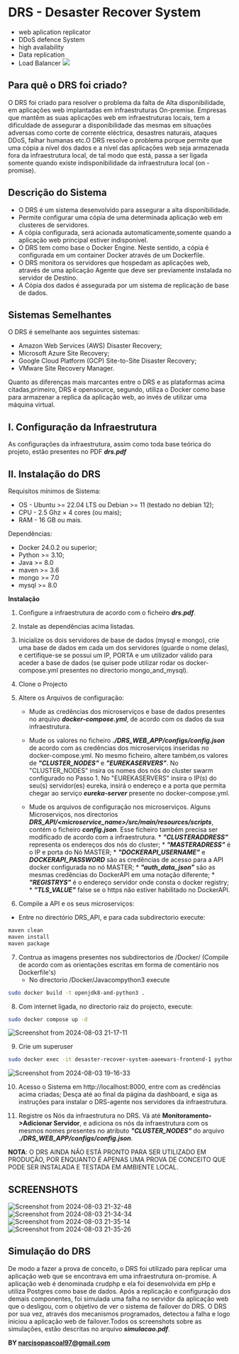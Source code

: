 # DRS - Desaster Recover System
* web aplication replicator
* DDoS defence System
* high availability
* Data replication
* Load Balancer
![](https://github.com/magiccode4Dim/DRS/blob/main/Working.gif)

## Para quê o DRS foi criado?
O DRS foi criado para resolver o problema  da falta de Alta disponibilidade, em aplicações  web implantadas em infraestruturas On-premise. 
Empresas  que mantêm  as suas aplicações  web em infraestruturas  locais, tem a dificuldade  de assegurar  a disponibilidade  das mesmas em situações adversas como corte de corrente eléctrica,  desastres naturais, ataques DDoS, falhar humanas etc.O DRS resolve  o problema porque permite que uma cópia  a nível  dos dados e a nível das aplicações web seja armazenada fora da infraestrutura  local, de tal modo que está, passa a ser ligada somente quando existe indisponibilidade da infraestrutura local (on -promise).

## Descrição do Sistema
* O DRS é um sistema desenvolvido para assegurar a alta  disponibilidade. 
* Permite configurar  uma cópia  de uma determinada aplicação  web em clusteres de servidores. 
* A cópia configurada, será acionada automaticamente,somente  quando  a aplicação  web principal estiver indisponível.
* O DRS tem como base o Docker Engine. Neste sentido, a cópia é configurada em um container Docker através  de um Dockerfile.
* O DRS monitora os servidores que hospedam as aplicações web, através  de uma aplicação  Agente que deve ser previamente  instalada no servidor  de Destino.
* A Cópia  dos dados é  assegurada  por um sistema de replicação  de base de dados.

## Sistemas Semelhantes 
O DRS é  semelhante  aos seguintes sistemas:
* Amazon Web Services (AWS) Disaster Recovery;
* Microsoft Azure Site Recovery;
* Google Cloud Platform (GCP) Site-to-Site Disaster Recovery;
* VMware Site Recovery Manager.

Quanto as diferenças  mais marcantes  entre o DRS e as plataformas  acima citadas,primeiro, DRS é  opensource, segundo, utiliza o Docker como base para armazenar a replica da aplicação  web, ao invés  de utilizar uma máquina  virtual.

## I. Configuração da Infraestrutura
As configurações  da infraestrutura, assim como toda base teórica  do projeto, estão  presentes no PDF ***drs.pdf***

## II. Instalação do DRS

Requisitos mínimos de Sistema:
* OS - Ubuntu >= 22.04 LTS ou Debian >= 11 (testado no debian 12);
* CPU - 2.5 Ghz × 4 cores (ou mais);
* RAM - 16 GB ou mais.

Dependências:
* Docker 24.0.2 ou superior;
* Python >= 3.10;
* Java >= 8.0
* maven >= 3.6
* mongo >= 7.0
* mysql >= 8.0

**Instalação**
1. Configure a infraestrutura de acordo com o ficheiro ***drs.pdf***.
2. Instale as dependências acima listadas.
3. Inicialize os dois servidores de base de dados (mysql e mongo), crie uma base de dados em cada um dos servidores (guarde o nome delas), e certifique-se se possui um IP, PORTA e um utilizador válido para aceder a base de dados (se quiser pode utilizar rodar os docker-compose.yml presentes no directorio mongo_and_mysql).
4. Clone o Projecto
5. Altere os Arquivos de configuração:
   * Mude as credências dos microserviços e base de dados presentes no arquivo ***docker-compose.yml***, de acordo com os dados da sua infraestrutura.
     
   * Mude os valores no ficheiro ***./DRS_WEB_APP/configs/config.json*** de acordo com as credências dos microserviços inseridas no docker-compose.yml. No mesmo ficheiro, altere também,os valores de ***"CLUSTER_NODES"*** e ***"EUREKASERVERS"***. No "CLUSTER_NODES" insira os nomes dos nós do cluster swarm configurado no Passo 1. No "EUREKASERVERS" insira o IP(s) do seu(s) servidor(es) eureka, insirá o endereço e a porta que permita chegar ao serviço ***eureka-server*** presente no docker-compose.yml.
     
   * Mude os arquivos de configuração nos microserviços. Alguns Microserviços, nos directorios ***DRS_API/<microservice_name>/src/main/resources/scripts***, contém o ficheiro ***config.json***. Esse ficheiro também precisa ser modificado de acordo com a infraestrutura.
         * ***"CLUSTERADDRESS"*** representa os endereços dos nós do cluster;
         * ***"MASTERADRESS"*** é o IP e porta do Nó MASTER;
         * ***"DOCKERAPI_USERNAME"*** e ***DOCKERAPI_PASSWORD*** são as credências de acesso para a API docker configurada no nó MASTER;
         * ***"auth_data_json"*** são as mesmas credências do DockerAPI em uma notação diferente;
         * ***"REGISTRYS"*** é o endereço servidor onde consta o docker registry;
         * ***"TLS_VALUE"*** false se o https não estiver habilitado no DockerAPI. 
   
6. Compile a API e os seus microserviços:
* Entre no directório DRS_API, e para cada subdirectorio execute:
```bash
maven clean
maven install
maven package
```
7. Contrua as imagens presentes nos subdirectorios de /Docker/ (Compile de acordo com as orientações escritas em forma de comentário nos Dockerfile's)
   * No directorio /Docker/Javacompython3 execute
```bash
sudo docker build -t openjdk8-and-python3 .
```
8. Com internet ligada, no directorio raiz do projecto, execute:
```bash
sudo docker compose up -d
```
![Screenshot from 2024-08-03 21-17-11](https://github.com/user-attachments/assets/3a09a148-d77d-4b5a-9202-6faab1366e71)

9. Crie um superuser
```bash
sudo docker exec -it desaster-recover-system-aaeewars-frontend-1 python manage.py createsuperuser
```
![Screenshot from 2024-08-03 19-16-33](https://github.com/user-attachments/assets/f7367cfc-4f9e-498d-b4fe-a8da5d791d6c)

10. Acesso o Sistema  em http://localhost:8000, entre com as credências  acima criadas; Desça até ao final da página  da dashboard, e siga as instruções  para instalar o DRS-agente nos servidores  da infraestrutura. 

11. Registre os Nós  da infraestrutura no DRS. Vá  até  **Monitoramento->Adicionar Servidor**,  e adiciona  os nós da infraestrutura com os mesmos nomes presentes no atributo ***"CLUSTER_NODES"*** do arquivo ***./DRS_WEB_APP/configs/config.json***.

**NOTA**: O DRS AINDA NÃO ESTÁ PRONTO PARA SER UTILIZADO EM PRODUÇÃO, POR ENQUANTO É APENAS UMA PROVA DE CONCEITO QUE PODE SER INSTALADA E TESTADA EM AMBIENTE LOCAL.
## SCREENSHOTS
![Screenshot from 2024-08-03 21-32-48](https://github.com/user-attachments/assets/861104e7-9d24-4be8-a013-7b0538c891a4)
![Screenshot from 2024-08-03 21-34-34](https://github.com/user-attachments/assets/ccbc4a73-fd5b-493a-821c-a0305b5a7034)
![Screenshot from 2024-08-03 21-35-14](https://github.com/user-attachments/assets/f9782a1f-8cbb-4478-a7ff-f9786febe794)
![Screenshot from 2024-08-03 21-35-26](https://github.com/user-attachments/assets/db8f32b4-9fb8-4b78-999f-7653897e3338)

## Simulação do DRS
De modo a fazer a prova de conceito, o DRS foi utilizado para replicar uma aplicação web que se encontrava em uma infraestrutura on-promise. A aplicação web é denominada crudphp e ela foi desenvolvida em pHp e utiliza Postgres como base de dados. Após a replicação e configuração dos demais componentes, foi simulada uma falha no servidor da aplicação web que o desligou, com o objetivo de ver o sistema de failover do DRS. O DRS por sua vez, através  dos mecanismos programados, detectou a falha e logo iniciou a aplicação web de failover.Todos os screenshots sobre as simulações, estão descritas no arquivo ***simulacao.pdf***.

**BY narcisopascoal97@gmail.com**

